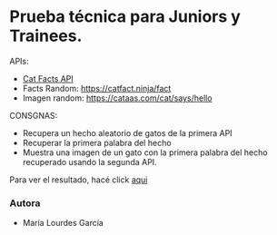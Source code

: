 # Prueba técnica para Juniors y Trainees.

APIs:
- [Cat Facts API](https://catfact.ninja/)
- Facts Random: https://catfact.ninja/fact
- Imagen random: https://cataas.com/cat/says/hello

CONSGNAS:
- Recupera un hecho aleatorio de gatos de la primera API
- Recuperar la primera palabra del hecho
- Muestra una imagen de un gato con la primera palabra del hecho recuperado usando la segunda API.

Para ver el resultado, hacé click [aqui](https://apigatos-react.netlify.app/)

### Autora
- María Lourdes García
